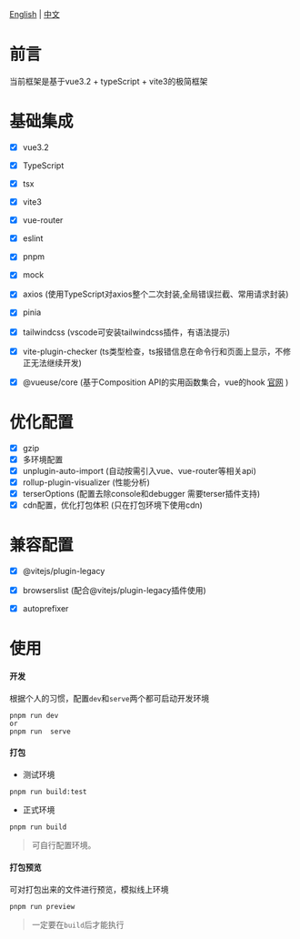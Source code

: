 
[English](README.md) | [中文](README-CN.md)

# 前言
 当前框架是基于vue3.2 + typeScript + vite3的极简框架

# 基础集成
- [x] vue3.2
- [x] TypeScript
- [x] tsx
- [x] vite3
- [x] vue-router
- [x] eslint
- [x] pnpm
- [x] mock
- [x] axios (使用TypeScript对axios整个二次封装,全局错误拦截、常用请求封装)
- [x] pinia
- [x] tailwindcss   (vscode可安装tailwindcss插件，有语法提示)
- [x] vite-plugin-checker   (ts类型检查，ts报错信息在命令行和页面上显示，不修正无法继续开发)
- [x] @vueuse/core  (基于Composition API的实用函数集合，vue的hook  [官网](https://vueuse.org/) )


# 优化配置
- [x] gzip
- [x] 多环境配置
- [x] unplugin-auto-import  (自动按需引入vue、vue-router等相关api)
- [x] rollup-plugin-visualizer (性能分析)
- [x] terserOptions  (配置去除console和debugger  需要terser插件支持)
- [x] cdn配置，优化打包体积  (只在打包环境下使用cdn)

# 兼容配置
- [x] @vitejs/plugin-legacy
- [x] browserslist (配合@vitejs/plugin-legacy插件使用)
- [x] autoprefixer


# 使用

#### 开发

根据个人的习惯，配置`dev`和`serve`两个都可启动开发环境
```
pnpm run dev
or
pnpm run  serve
```
#### 打包

+ 测试环境

```
pnpm run build:test
```
+ 正式环境

```
pnpm run build
```

> 可自行配置环境。

#### 打包预览

可对打包出来的文件进行预览，模拟线上环境

```
pnpm run preview
```

> 一定要在`build`后才能执行



